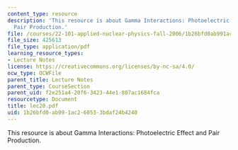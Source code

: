 ```yaml
---
content_type: resource
description: 'This resource is about Gamma Interactions: Photoelectric Effect and
  Pair Production.'
file: /courses/22-101-applied-nuclear-physics-fall-2006/1b26bfd0ab991ac260533bdaf24b4240_lec20.pdf
file_size: 425613
file_type: application/pdf
learning_resource_types:
- Lecture Notes
license: https://creativecommons.org/licenses/by-nc-sa/4.0/
ocw_type: OCWFile
parent_title: Lecture Notes
parent_type: CourseSection
parent_uid: f2e251a4-20f6-3423-44e1-807ac1684fca
resourcetype: Document
title: lec20.pdf
uid: 1b26bfd0-ab99-1ac2-6053-3bdaf24b4240
---
```

This resource is about Gamma Interactions: Photoelectric Effect and Pair Production.